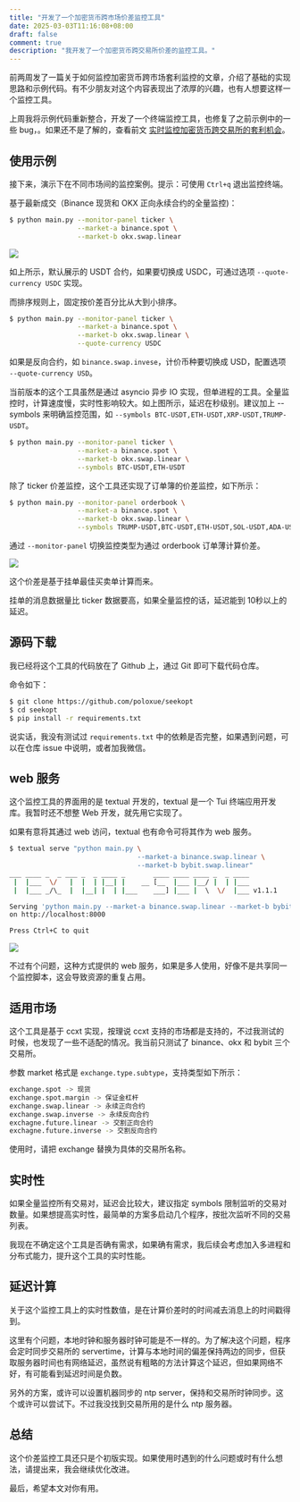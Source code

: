 ```yaml
---
title: "开发了一个加密货币跨市场价差监控工具"
date: 2025-03-03T11:16:08+08:00
draft: false
comment: true
description: "我开发了一个加密货币跨交易所价差的监控工具。"
---
```


前两周发了一篇关于如何监控加密货币跨市场套利监控的文章，介绍了基础的实现思路和示例代码。有不少朋友对这个内容表现出了浓厚的兴趣，也有人想要这样一个监控工具。

上周我将示例代码重新整合，开发了一个终端监控工具，也修复了之前示例中的一些 bug，。如果还不是了解的，查看前文 [实时监控加密货币跨交易所的套利机会](https://www.poloxue.com/posts/2025-02-16-arbitrage-between-cryptocurrency-exchanges-using-ccxt/)。

## 使用示例

接下来，演示下在不同市场间的监控案例。提示：可使用 `Ctrl+q` 退出监控终端。

基于最新成交（Binance 现货和 OKX 正向永续合约的全量监控)：

```bash
$ python main.py --monitor-panel ticker \
                 --market-a binance.spot \
                 --market-b okx.swap.linear
```

![](https://cdn.jsdelivr.net/gh/poloxue/images@2025-03/2025-03-03-cypto-spread-monitor-using-python-02.gif)

如上所示，默认展示的 USDT 合约，如果要切换成 USDC，可通过选项 `--quote-currency USDC` 实现。

而排序规则上，固定按价差百分比从大到小排序。

```bash
$ python main.py --monitor-panel ticker \
                 --market-a binance.spot \
                 --market-b okx.swap.linear \
                 --quote-currency USDC
```

如果是反向合约，如 `binance.swap.invese`，计价币种要切换成 USD，配置选项 `--quote-currency USD`。

当前版本的这个工具虽然是通过 asyncio 异步 IO 实现，但单进程的工具。全量监控时，计算速度慢，实时性影响较大。如上图所示，延迟在秒级别。建议加上 --symbols 来明确监控范围，如 `--symbols BTC-USDT,ETH-USDT,XRP-USDT,TRUMP-USDT`。

```bash
$ python main.py --monitor-panel ticker \
                 --market-a binance.spot \
                 --market-b okx.swap.linear \
                 --symbols BTC-USDT,ETH-USDT
```

除了 ticker 价差监控，这个工具还实现了订单簿的价差监控，如下所示：

```bash
$ python main.py --monitor-panel orderbook \
                 --market-a binance.spot \
                 --market-b okx.swap.linear \
                 --symbols TRUMP-USDT,BTC-USDT,ETH-USDT,SOL-USDT,ADA-USDT,BNB-USDT,XRP-USDT
```

通过 `--monitor-panel` 切换监控类型为通过 orderbook 订单薄计算价差。

![](https://cdn.jsdelivr.net/gh/poloxue/images@2025-03/2025-03-03-cypto-spread-monitor-using-python-01.gif)

这个价差是基于挂单最佳买卖单计算而来。

挂单的消息数据量比 ticker 数据要高，如果全量监控的话，延迟能到 10秒以上的延迟。

## 源码下载

我已经将这个工具的代码放在了 Github 上，通过 Git 即可下载代码仓库。

命令如下：

```bash
$ git clone https://github.com/poloxue/seekopt
$ cd seekopt
$ pip install -r requirements.txt
```

说实话，我没有测试过 `requirements.txt` 中的依赖是否完整，如果遇到问题，可以在仓库 issue 中说明，或者加我微信。

## web 服务

这个监控工具的界面用的是 textual 开发的，textual 是一个 Tui 终端应用开发库。我暂时还不想整 Web 开发，就先用它实现了。

如果有意将其通过 web 访问，textual 也有命令可将其作为 web 服务。

```bash
$ textual serve "python main.py \
                                --market-a binance.swap.linear \
                                --market-b bybit.swap.linear"
___ ____ _  _ ___ _  _ ____ _       ____ ____ ____ _  _ ____
 |  |___  \/   |  |  | |__| |    __ [__  |___ |__/ |  | |___
 |  |___ _/\_  |  |__| |  | |___    ___] |___ |  \  \/  |___ v1.1.1

Serving 'python main.py --market-a binance.swap.linear --market-b bybit.swap.linear'
on http://localhost:8000

Press Ctrl+C to quit
```

![](https://cdn.jsdelivr.net/gh/poloxue/images@2025-03/2025-03-03-cypto-spread-monitor-using-python-03.png)

不过有个问题，这种方式提供的 web 服务，如果是多人使用，好像不是共享同一个监控脚本，这会导致资源的重复占用。

## 适用市场

这个工具是基于 ccxt 实现，按理说 ccxt 支持的市场都是支持的，不过我测试的时候，也发现了一些不适配的情况。我当前只测试了 binance、okx 和 bybit 三个交易所。

参数 market 格式是 `exchange.type.subtype`，支持类型如下所示：

```bash
exchange.spot -> 现货
exchange.spot.margin -> 保证金杠杆
exchange.swap.linear -> 永续正向合约
exchange.swap.inverse -> 永续反向合约
exchagne.future.linear -> 交割正向合约 
exchagne.future.inverse -> 交割反向合约
```

使用时，请把 exchange 替换为具体的交易所名称。

## 实时性

如果全量监控所有交易对，延迟会比较大，建议指定 symbols 限制监听的交易对数量。如果想提高实时性，最简单的方案多启动几个程序，按批次监听不同的交易列表。

我现在不确定这个工具是否确有需求，如果确有需求，我后续会考虑加入多进程和分布式能力，提升这个工具的实时性能。

## 延迟计算

关于这个监控工具上的实时性数值，是在计算价差时的时间减去消息上的时间戳得到。

这里有个问题，本地时钟和服务器时钟可能是不一样的。为了解决这个问题，程序会定时同步交易所的 servertime，计算与本地时间的偏差保持两边的同步，但获取服务器时间也有网络延迟，虽然说有粗略的方法计算这个延迟，但如果网络不好，有可能看到延迟时间是负数。

另外的方案，或许可以设置机器同步的 ntp server，保持和交易所时钟同步。这个或许可以尝试下。不过我没找到交易所用的是什么 ntp 服务器。

## 总结

这个价差监控工具还只是个初版实现。如果使用时遇到的什么问题或时有什么想法，请提出来，我会继续优化改进。

最后，希望本文对你有用。